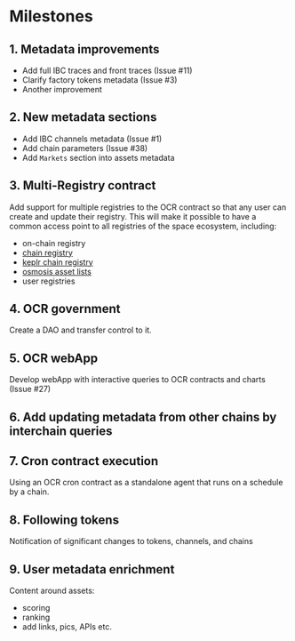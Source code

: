 # Milestones

## 1. Metadata improvements
- Add full IBC traces and front traces (Issue #11)
- Clarify factory tokens metadata (Issue #3)
- Another improvement

## 2. New metadata sections
- Add IBC channels metadata (Issue #1)
- Add chain parameters (Issue #38)
- Add `Markets` section into assets metadata

## 3. Multi-Registry contract
Add support for multiple registries to the OCR contract so that any user can create and update their registry. 
This will make it possible to have a common access point to all registries of the space ecosystem, including:
- on-chain registry
- [chain registry](https://github.com/cosmos/chain-registry/)
- [keplr chain registry](https://github.com/chainapsis/keplr-chain-registry)
- [osmosis asset lists](https://github.com/osmosis-labs/assetlists)
- user registries

## 4. OCR government
Create a DAO and transfer control to it.

## 5. OCR webApp
Develop webApp with interactive queries to OCR contracts and charts (Issue #27)

## 6. Add updating metadata from other chains by interchain queries

## 7. Cron contract execution
Using an OCR cron contract as a standalone agent that runs on a schedule by a chain.

## 8. Following tokens
Notification of significant changes to tokens, channels, and chains

## 9. User metadata enrichment
Content around assets:
- scoring
- ranking
- add links, pics, APIs etc.
